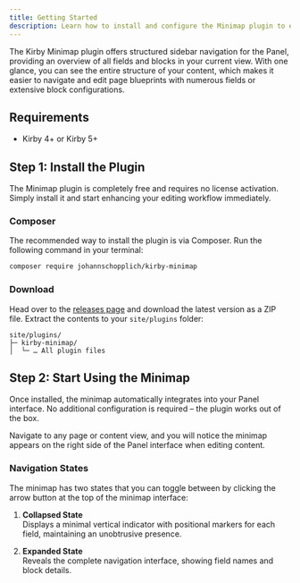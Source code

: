 ```yaml
---
title: Getting Started
description: Learn how to install and configure the Minimap plugin to enhance your Kirby Panel experience.
---
```


The Kirby Minimap plugin offers structured sidebar navigation for the Panel, providing an overview of all fields and blocks in your current view. With one glance, you can see the entire structure of your content, which makes it easier to navigate and edit page blueprints with numerous fields or extensive block configurations.

## Requirements

- Kirby 4+ or Kirby 5+

## Step 1: Install the Plugin

The Minimap plugin is completely free and requires no license activation. Simply install it and start enhancing your editing workflow immediately.

### Composer

The recommended way to install the plugin is via Composer. Run the following command in your terminal:

```bash
composer require johannschopplich/kirby-minimap
```

### Download

Head over to the [releases page](https://github.com/johannschopplich/kirby-minimap/releases) and download the latest version as a ZIP file. Extract the contents to your `site/plugins` folder:

```
site/plugins/
├─ kirby-minimap/
│  └─ … All plugin files
```

## Step 2: Start Using the Minimap

Once installed, the minimap automatically integrates into your Panel interface. No additional configuration is required – the plugin works out of the box.

Navigate to any page or content view, and you will notice the minimap appears on the right side of the Panel interface when editing content.

### Navigation States

The minimap has two states that you can toggle between by clicking the arrow button at the top of the minimap interface:

1. **Collapsed State**  
   Displays a minimal vertical indicator with positional markers for each field, maintaining an unobtrusive presence.

2. **Expanded State**  
   Reveals the complete navigation interface, showing field names and block details.
